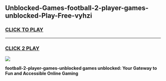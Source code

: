 
## Unblocked-Games-football-2-player-games-unblocked-Play-Free-vyhzi
<h3>
<a href="https://premium76.site?title=football-2-player-games-unblocked&ref=18A1">CLICK TO PLAY</a></h3>
<hr>

<h3>
<a href="https://premium76.site?title=football-2-player-games-unblocked&ref=18A1">CLICK 2 PLAY</a>
  
</h3>

<a href="https://premium76.site?title=football-2-player-games-unblocked&ref=18A1"><img src="https://clearcache.store/games.png"></a>


**football-2-player-games-unblocked games unblocked: Your Gateway to Fun and Accessible Online Gaming**

